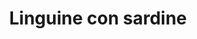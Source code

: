 ---
index: 43
title: Linguine con sardine
slugify: linguine-con-sardine
product: sardine
book: The River Café cookbook
page: 93
dish: main
---